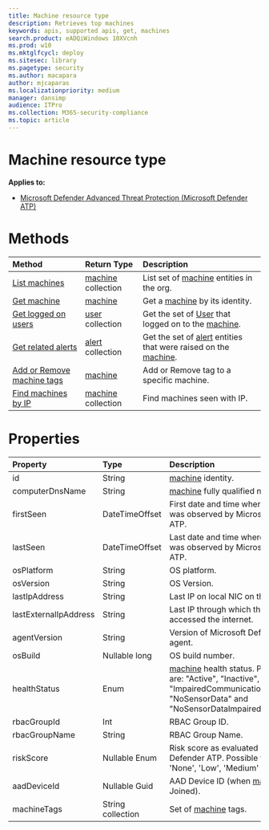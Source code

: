 ```yaml
---
title: Machine resource type
description: Retrieves top machines
keywords: apis, supported apis, get, machines
search.product: eADQiWindows 10XVcnh
ms.prod: w10
ms.mktglfcycl: deploy
ms.sitesec: library
ms.pagetype: security
ms.author: macapara
author: mjcaparas
ms.localizationpriority: medium
manager: dansimp
audience: ITPro
ms.collection: M365-security-compliance 
ms.topic: article
---
```


# Machine resource type
**Applies to:**
- [Microsoft Defender Advanced Threat Protection (Microsoft Defender ATP)](https://go.microsoft.com/fwlink/p/?linkid=2069559)


# Methods
Method|Return Type |Description
:---|:---|:---
[List machines](get-machines.md) | [machine](machine.md) collection | List set of [machine](machine.md) entities in the org.
[Get machine](get-machine-by-id.md) | [machine](machine.md) | Get a [machine](machine.md) by its identity.
[Get logged on users](get-machine-log-on-users.md) | [user](user.md) collection | Get the set of [User](user.md) that logged on to the [machine](machine.md).
[Get related alerts](get-machine-related-alerts.md) | [alert](alerts.md) collection | Get the set of [alert](alerts.md) entities that were raised on the [machine](machine.md).
[Add or Remove machine tags](add-or-remove-machine-tags.md) | [machine](machine.md) | Add or Remove tag to a specific machine.
[Find machines by IP](find-machines-by-ip.md) | [machine](machine.md) collection | Find machines seen with IP.

# Properties
Property |	Type	|	Description
:---|:---|:---
id | String | [machine](machine.md) identity.
computerDnsName | String | [machine](machine.md) fully qualified name.
firstSeen | DateTimeOffset | First date and time where the [machine](machine.md) was observed by Microsoft Defender ATP.
lastSeen | DateTimeOffset | Last date and time where the [machine](machine.md) was observed by Microsoft Defender ATP.
osPlatform | String | OS platform.
osVersion | String | OS Version.
lastIpAddress | String | Last IP on local NIC on the [machine](machine.md).
lastExternalIpAddress | String | Last IP through which the [machine](machine.md) accessed the internet.
agentVersion | String | Version of Microsoft Defender ATP agent.
osBuild | Nullable long | OS build number.
healthStatus | Enum | [machine](machine.md) health status. Possible values are: "Active", "Inactive", "ImpairedCommunication", "NoSensorData" and "NoSensorDataImpairedCommunication"
rbacGroupId | Int | RBAC Group ID.
rbacGroupName | String | RBAC Group Name.
riskScore | Nullable Enum | Risk score as evaluated by Microsoft Defender ATP. Possible values are: 'None', 'Low', 'Medium' and 'High'.
aadDeviceId | Nullable Guid | AAD Device ID (when [machine](machine.md) is Aad Joined).
machineTags | String collection | Set of [machine](machine.md) tags.
